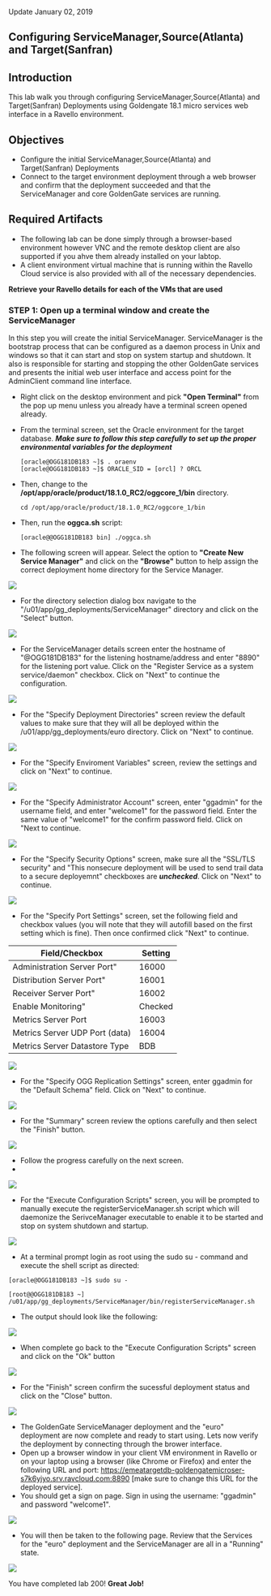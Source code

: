 Update January 02, 2019

## Configuring ServiceManager,Source(Atlanta) and Target(Sanfran)
## Introduction

This lab walk you through configuring ServiceManager,Source(Atlanta) and Target(Sanfran) Deployments using Goldengate 18.1 micro services web interface in a Ravello environment.

## Objectives

-	Configure the initial ServiceManager,Source(Atlanta) and Target(Sanfran) Deployments 
-	Connect to the target environment deployment through a web browser and confirm that the deployment succeeded and that the ServiceManager and core GoldenGate services are running.


## Required Artifacts

-   The following lab can be done simply through a browser-based environment however VNC and the remote desktop client are also supported if you ahve them already installed on your labtop.
-   A client environment virtual machine that is running within the Ravello Cloud service is also provided with all of the necessary dependencies.


**Retrieve your Ravello details for each of the VMs that are used**

### **STEP 1**: Open up a terminal window and create the ServiceManager

In this step you will create the initial ServiceManager. ServiceManager is the bootstrap process that can be configured as a daemon process in Unix and windows so that it can start and stop on system startup and shutdown.   It also is responsible for starting and stopping the other GoldenGate services and presents the initial web user interface and access point for the AdminClient command line interface.

-	Right click on the desktop environment and pick **"Open Terminal"** from the pop up menu unless you already have a terminal screen opened already.

-   From the terminal screen, set the Oracle environment for the target database.  ***Make sure to follow this step carefully to set up the proper environmental variables for the deployment***

		[oracle@OGG181DB183 ~]$ . oraenv
		[oracle@OGG181DB183 ~]$ ORACLE_SID = [orcl] ? ORCL

-   Then, change to the **/opt/app/oracle/product/18.1.0_RC2/oggcore_1/bin** directory.

		cd /opt/app/oracle/product/18.1.0_RC2/oggcore_1/bin

-   Then, run the **oggca.sh** script:

		[oracle@@OGG181DB183 bin] ./oggca.sh

- The following screen will appear.   Select the option to **"Create New Service Manager"** and click on the **"Browse"** button to help assign the correct deployment home directory for the Service Manager.

![](images/200/1.JPG)

- For the directory selection dialog box navigate to the "/u01/app/gg_deployments/ServiceManager" directory and click on the "Select" button.

![](images/200/2.JPG)

- For the ServiceManager details screen enter the hostname of "@OGG181DB183" for the listening hostname/address and enter "8890" for the listening port value.  Click on the "Register Service as a system service/daemon" checkbox. Click on "Next" to continue the configuration.   

![](images/200/image9.JPG)

- For the "Specify Deployment Directories" screen review the default values to make sure that they will all be deployed within the /u01/app/gg_deployments/euro directory.  Click on "Next" to continue.

![](images/200/image13.JPG)

- For  the "Specify Enviroment Variables" screen, review the settings and click on "Next" to continue.  

![](images/200/image14.JPG)

- For the "Specify Administrator Account" screen, enter "ggadmin" for the username field, and enter "welcome1" for the password field.  Enter the same value of "welcome1" for the confirm password field.   Click on "Next
 to continue.

![](images/200/image15.JPG)

- For the "Specify Security Options" screen, make sure all the "SSL/TLS security" and "This nonsecure deployment will be used to send trail data to a secure deployemnt" checkboxes are ***unchecked***.  Click on "Next" to continue.

![](images/200/image16.JPG)

- For the "Specify Port Settings" screen, set the following field and checkbox values (you will note that they will autofill based on the first setting which is fine).   Then once confirmed click "Next" to continue.

| Field/Checkbox				|		Setting		|
|-------------------------------|-------------------|
|Administration Server Port"	| 	16000			|
|Distribution Server Port"		|	16001			|
|Receiver Server Port"			| 	16002			|
|Enable Monitoring"				| 	Checked			|
|Metrics Server Port			|	16003			|
|Metrics Server UDP Port (data) |   16004			|
|Metrics Server Datastore Type  |   BDB				|


![](images/200/image17.JPG)

- For the "Specify OGG Replication Settings" screen, enter ggadmin for the "Default Schema" field.  Click on "Next" to continue.
 
![](images/200/image18.JPG)

- For the "Summary" screen review the options carefully and then select the "Finish" button.

![](images/200/image19.JPG)

- Follow the progress carefully on the next screen.
- 
![](images/200/image20.JPG)

- For the "Execute Configuration Scripts" screen, you will be prompted to manually execute the registerServiceManager.sh script which will daemonize the SerivceManager executable to enable it to be started and stop on system shutdown and startup.

![](images/200/image21.JPG)

- At a terminal prompt login as root using the sudo su - command and execute the shell script as directed:

`[oracle@OGG181DB183 ~]$ sudo su -`

`[root@@OGG181DB183 ~] /u01/app/gg_deployments/ServiceManager/bin/registerServiceManager.sh`

- The output should look like the following:

![](images/200/image22.JPG)

- When complete go back to the "Execute Configuration Scripts" screen and click on the "Ok" button

![](images/200/image21.JPG)

- For the "Finish" screen confirm the sucessful deployment status and click on the "Close" button.   

![](images/200/image23.JPG)

- The GoldenGate ServiceManager deployment and the "euro" deployment are now complete and ready to start using.   Lets now verify the deployment by connecting through the brower interface.  
- Open up a browser window in your client VM environment in Ravello or on your laptop using a browser (like Chrome or Firefox) and enter the following URL and port: https://emeatargetdb-goldengatemicroser-s7k6yjyo.srv.ravcloud.com:8890 [make sure to change this URL for the deployed service].  
- You should get a sign on page.   Sign in using the username: "ggadmin" and password "welcome1".

![](images/200/image24.JPG)

- You will then be taken to the following page.   Review that the Services for the "euro" deployment and the ServiceManager are all in a "Running" state. 

![](images/200/image25.JPG)

You have completed lab 200!   **Great Job!**